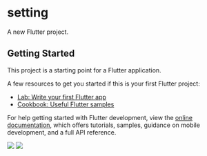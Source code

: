 # setting

A new Flutter project.

## Getting Started

This project is a starting point for a Flutter application.

A few resources to get you started if this is your first Flutter project:

- [Lab: Write your first Flutter app](https://docs.flutter.dev/get-started/codelab)
- [Cookbook: Useful Flutter samples](https://docs.flutter.dev/cookbook)

For help getting started with Flutter development, view the
[online documentation](https://docs.flutter.dev/), which offers tutorials,
samples, guidance on mobile development, and a full API reference.


<p>

<img src="https://user-images.githubusercontent.com/117918175/226282127-3e8402e4-c9f2-40c7-be71-9c791cbeed85.jpg">
<img src="https://user-images.githubusercontent.com/117918175/226282611-580215e4-4d7a-4a74-87ab-6fd430b2322d.jpg">
</p>
